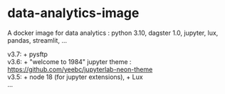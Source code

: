 # data-analytics-image
A docker image for data analytics : python 3.10, dagster 1.0, jupyter, lux, pandas, streamlit, ...

v3.7: + pysftp  
v3.6: + "welcome to 1984" jupyter theme : https://github.com/yeebc/jupyterlab-neon-theme  
v3.5: + node 18 (for jupyter extensions), + Lux  
...  
